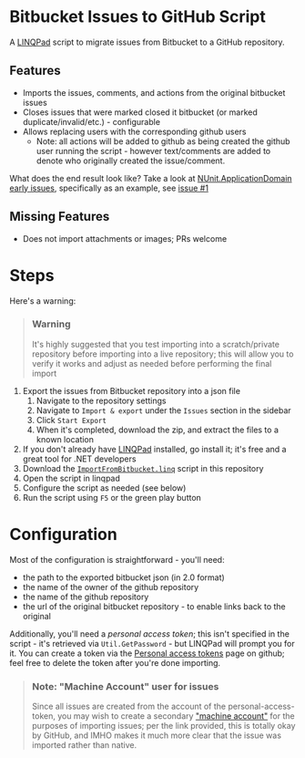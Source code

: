 # Bitbucket Issues to GitHub Script
A [LINQPad][linqpad] script to migrate issues from Bitbucket to a GitHub repository.

## Features

- Imports the issues, comments, and actions from the original bitbucket issues
- Closes issues that were marked closed it bitbucket (or marked duplicate/invalid/etc.) - configurable
- Allows replacing users with the corresponding github users
  - Note: all actions will be added to github as being created the github user running the script - however text/comments are added to denote who originally created the issue/comment.

What does the end result look like?  Take a look at [NUnit.ApplicationDomain early issues](https://github.com/zastrowm/NUnit.ApplicationDomain/issues?q=is%3Aissue+is%3Aclosed+sort%3Acreated-asc), specifically as an example, see [issue #1](https://github.com/zastrowm/NUnit.ApplicationDomain/issues/1)

## Missing Features

- Does not import attachments or images; PRs welcome

# Steps

Here's a warning:

> ### Warning
>
> It's highly suggested that you test importing into a scratch/private repository before importing into a live repository; this will allow you to verify it works and adjust as needed before performing the final import

1. Export the issues from Bitbucket repository into a json file
   1. Navigate to the repository settings
   2. Navigate to `Import & export` under the `Issues` section in the sidebar
   3. Click `Start Export`
   4. When it's completed, download the zip, and extract the files to a known location
2. If you don't already have [LINQPad][linqpad] installed, go install it; it's free and a great tool for .NET developers
3. Download the [`ImportFromBitbucket.linq`](./ImportFromBitbucket.linq) script in this repository
4. Open the script in linqpad
5. Configure the script as needed (see below)
6. Run the script using `F5` or the green play button

# Configuration

Most of the configuration is straightforward - you'll need:

- the path to the exported bitbucket json (in 2.0 format)
- the name of the owner of the github repository
- the name of the github repository
- the url of the original bitbucket repository - to enable links back to the original

Additionally, you'll need a *personal access token*; this isn't specified in the script - it's retrieved via `Util.GetPassword` - but LINQPad will prompt you for it.  You can create a token via the [Personal access tokens](https://github.com/settings/tokens) page on github; feel free to delete the token after you're done importing. 

> ### Note: "Machine Account" user for issues
>
> Since all issues are created from the account of the personal-access-token, you may wish to create a secondary ["machine account"](https://docs.github.com/en/github/site-policy/github-terms-of-service#3-account-requirements) for the purposes of importing issues; per the link provided, this is totally okay by GitHub, and IMHO makes it much more clear that the issue was imported rather than native. 

[linqpad]: https://www.linqpad.net/

